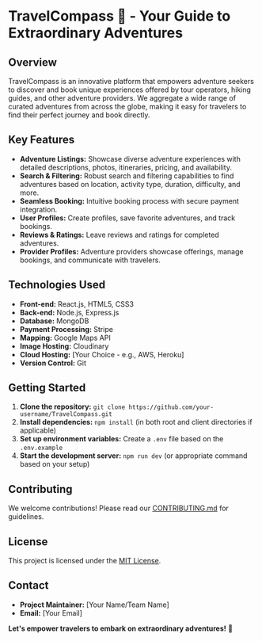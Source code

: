 # TravelCompass 🧭 - Your Guide to Extraordinary Adventures

## Overview

TravelCompass is an innovative platform that empowers adventure seekers to discover and book unique experiences offered by tour operators, hiking guides, and other adventure providers. We aggregate a wide range of curated adventures from across the globe, making it easy for travelers to find their perfect journey and book directly. 

## Key Features

* **Adventure Listings:** Showcase diverse adventure experiences with detailed descriptions, photos, itineraries, pricing, and availability.
* **Search & Filtering:** Robust search and filtering capabilities to find adventures based on location, activity type, duration, difficulty, and more.
* **Seamless Booking:** Intuitive booking process with secure payment integration.
* **User Profiles:**  Create profiles, save favorite adventures, and track bookings.
* **Reviews & Ratings:** Leave reviews and ratings for completed adventures.
* **Provider Profiles:** Adventure providers showcase offerings, manage bookings, and communicate with travelers.

## Technologies Used

* **Front-end:** React.js, HTML5, CSS3
* **Back-end:** Node.js, Express.js
* **Database:** MongoDB
* **Payment Processing:** Stripe
* **Mapping:** Google Maps API
* **Image Hosting:** Cloudinary
* **Cloud Hosting:** [Your Choice - e.g., AWS, Heroku]
* **Version Control:** Git

## Getting Started

1. **Clone the repository:** `git clone https://github.com/your-username/TravelCompass.git`
2. **Install dependencies:** `npm install` (in both root and client directories if applicable)
3. **Set up environment variables:** Create a `.env` file based on the `.env.example`
4. **Start the development server:** `npm run dev` (or appropriate command based on your setup)

## Contributing

We welcome contributions! Please read our [CONTRIBUTING.md](CONTRIBUTING.md) for guidelines.

## License

This project is licensed under the [MIT License](LICENSE).

## Contact

* **Project Maintainer:** [Your Name/Team Name]
* **Email:** [Your Email]

**Let's empower travelers to embark on extraordinary adventures!** 🚀
